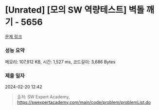 # [Unrated] [모의 SW 역량테스트] 벽돌 깨기 - 5656 

[문제 링크](https://swexpertacademy.com/main/code/problem/problemDetail.do?contestProbId=AWXRQm6qfL0DFAUo) 

### 성능 요약

메모리: 107,912 KB, 시간: 1,527 ms, 코드길이: 3,686 Bytes

### 제출 일자

2024-02-20 12:42



> 출처: SW Expert Academy, https://swexpertacademy.com/main/code/problem/problemList.do